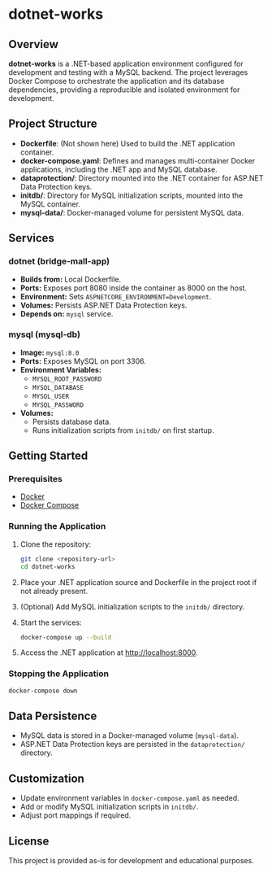 # dotnet-works

## Overview

**dotnet-works** is a .NET-based application environment configured for development and testing with a MySQL backend. The project leverages Docker Compose to orchestrate the application and its database dependencies, providing a reproducible and isolated environment for development.

## Project Structure

- **Dockerfile**: (Not shown here) Used to build the .NET application container.
- **docker-compose.yaml**: Defines and manages multi-container Docker applications, including the .NET app and MySQL database.
- **dataprotection/**: Directory mounted into the .NET container for ASP.NET Data Protection keys.
- **initdb/**: Directory for MySQL initialization scripts, mounted into the MySQL container.
- **mysql-data/**: Docker-managed volume for persistent MySQL data.

## Services

### dotnet (bridge-mall-app)
- **Builds from:** Local Dockerfile.
- **Ports:** Exposes port 8080 inside the container as 8000 on the host.
- **Environment:** Sets `ASPNETCORE_ENVIRONMENT=Development`.
- **Volumes:** Persists ASP.NET Data Protection keys.
- **Depends on:** `mysql` service.

### mysql (mysql-db)
- **Image:** `mysql:8.0`
- **Ports:** Exposes MySQL on port 3306.
- **Environment Variables:**
  - `MYSQL_ROOT_PASSWORD`
  - `MYSQL_DATABASE`
  - `MYSQL_USER`
  - `MYSQL_PASSWORD`
- **Volumes:**
  - Persists database data.
  - Runs initialization scripts from `initdb/` on first startup.

## Getting Started

### Prerequisites

- [Docker](https://www.docker.com/get-started)
- [Docker Compose](https://docs.docker.com/compose/)

### Running the Application

1. Clone the repository:
   ```sh
   git clone <repository-url>
   cd dotnet-works
   ```

2. Place your .NET application source and Dockerfile in the project root if not already present.

3. (Optional) Add MySQL initialization scripts to the `initdb/` directory.

4. Start the services:
   ```sh
   docker-compose up --build
   ```

5. Access the .NET application at [http://localhost:8000](http://localhost:8000).

### Stopping the Application

```sh
docker-compose down
```

## Data Persistence

- MySQL data is stored in a Docker-managed volume (`mysql-data`).
- ASP.NET Data Protection keys are persisted in the `dataprotection/` directory.

## Customization

- Update environment variables in `docker-compose.yaml` as needed.
- Add or modify MySQL initialization scripts in `initdb/`.
- Adjust port mappings if required.

## License

This project is provided as-is for development and educational purposes.